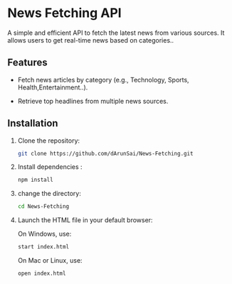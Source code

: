 # News Fetching API

A simple and efficient API to fetch the latest news from various sources. It allows users to get real-time news based on categories..

## Features

- Fetch news articles by category (e.g., Technology, Sports, Health,Entertainment..).

- Retrieve top headlines from multiple news sources.

## Installation

1. Clone the repository:

   ```bash
   git clone https://github.com/dArunSai/News-Fetching.git
   ```

2. Install dependencies :

   ```bash
   npm install
   ```

3. change the directory:

   ```bash
   cd News-Fetching
   ```

4. Launch the HTML file in your default browser:

   On Windows, use:

   ```bash
   start index.html
   ```

   On Mac or Linux, use:

   ```bash
   open index.html

   ```
